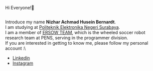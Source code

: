 Hi Everyone!👋
##
Introduce my name **Nizhar Achmad Husein Bernardt**.\
I am studying at [Politeknik Elektronika Negeri Surabaya](https://www.pens.ac.id/en/).\
I am a member of [ERSOW TEAM](https://ersow.pens.ac.id), which is the wheeled soccer robot research team at PENS, serving in the programmer division.\
If you are interested in getting to know me, please follow my personal account :\
* [Linkedin](https://www.linkedin.com/in/gilang-adhan/](https://www.linkedin.com/in/nizhar-achmad-husein-bernardt/)https://www.linkedin.com/in/nizhar-achmad-husein-bernardt/)
* [Instagram](https://www.instagram.com/nizhar_achmad/)
